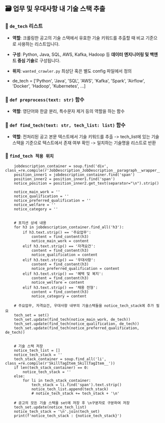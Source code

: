 ## 🗃️ 업무 및 우대사항 내 기술 스택 추출

### 📌 `de_tech` 리스트
- **역할**: 크롤링한 공고의 기술 스택에서 유효한 기술 키워드를 추출할 때 비교 기준으로 사용하는 리스트입니다.
- **구성**: Python, Java, SQL, AWS, Kafka, Hadoop 등 **데이터 엔지니어링 및 백엔드 중심 기술**로 구성됩니다.
- **위치**: `wanted_crawler.py` 최상단 혹은 별도 config 파일에서 정의

- de_tech = ['Python', 'Java', 'SQL', 'AWS', 'Kafka', 'Spark', 'Airflow', 'Docker', 'Hadoop', 'Kubernetes', ...]


### 📌 `def preprocess(text: str)` 함수
- **역할**: 영단어와 한글 분리, 특수문자 제거 등의 역할을 하는 함수


### 📌 `def find_tech(text: str, tech_list: list)` 함수
- **역할**: 전처리된 공고 본문 텍스트에서 기술 키워드를 추출 -> tech_list에 있는 기술 스택을 기준으로 텍스트에서 존재 여부 확인 -> 일치하는 기술명을 리스트로 반환

### 📌 `find_tech 적용 위치`
```
    jobdescription_container = soup.find('div', class_=re.compile(r'JobDescription_JobDescription__paragraph__wrapper__'))
    position_inner1 = jobdescription_container.find('span')
    position_inner2 = position_inner1.find('span')
    notice_position = position_inner2.get_text(separator="\n").strip()
    
    notice_main_work = ''
    notice_qualification = ''
    notice_preferred_qualification = ''
    notice_welfare = ''
    notice_category = ''
    
    
    # 포지션 상세 내용
    for h3 in jobdescription_container.find_all('h3'):
        if h3.text.strip() == '주요업무':
            content = find_content(h3)
            notice_main_work = content
        elif h3.text.strip() == '자격요건':
            content = find_content(h3)
            notice_qualification = content
        elif h3.text.strip() == '우대사항':
            content = find_content(h3)
            notice_preferred_qualification = content
        elif h3.text.strip() == '혜택 및 복지':
            content = find_content(h3)
            notice_welfare = content
        elif h3.text.strip() == '채용 전형':
            content = find_content(h3)
            notice_category = content
    
    # 주요업무, 자격요건, 우대사항 내부의 기술스택들을 notice_tech_stack에 추가 필요
    tech_set = set()
    tech_set.update(find_tech(notice_main_work, de_tech))
    tech_set.update(find_tech(notice_qualification, de_tech))
    tech_set.update(find_tech(notice_preferred_qualification, de_tech))


    # 기술 스택 저장
    notice_tech_list = []
    notice_tech_stack = ''
    tech_stack_container = soup.find_all('li', class_=re.compile(r'SkillTagItem_SkillTagItem__'))
    if len(tech_stack_container) == 0:
        notice_tech_stack = ''
    else:
        for li in tech_stack_container:
            tech_stack = li.find('span').text.strip()
            notice_tech_list.append(tech_stack)
            # notice_tech_stack += tech_stack + '\n'
    
    # 공고의 모든 기술 스택을 set에 저장 후 \n구분자로 구분하여 저장
    tech_set.update(notice_tech_list)
    notice_tech_stack = '\n'.join(tech_set)
    print(f'notice_tech_stack : {notice_tech_stack}')

```